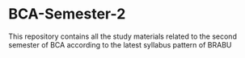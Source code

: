 # BCA-Semester-2
This repository contains all the study materials related to the second semester of BCA according to the latest syllabus pattern of BRABU
